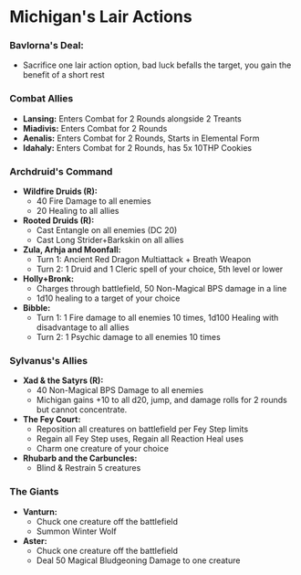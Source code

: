# Michigan's Lair Actions
### Bavlorna's Deal: 
- Sacrifice one lair action option, bad luck befalls the target, you gain the benefit of a short rest

### Combat Allies
- **Lansing:** Enters Combat for 2 Rounds alongside 2 Treants
- **Miadivis:** Enters Combat for 2 Rounds
- **Aenalis:** Enters Combat for 2 Rounds, Starts in Elemental Form
- **Idahaly:** Enters Combat for 2 Rounds, has 5x 10THP Cookies

### Archdruid's Command
- **Wildfire Druids (R):**
	- 40 Fire Damage to all enemies
	- 20 Healing to all allies
- **Rooted Druids (R):**
	- Cast Entangle on all enemies (DC 20)
	- Cast Long Strider+Barkskin on all allies
- **Zula, Arhja and Moonfall:** 
	- Turn 1: Ancient Red Dragon Multiattack + Breath Weapon
	- Turn 2: 1 Druid and 1 Cleric spell of your choice, 5th level or lower
- **Holly+Bronk:**
	- Charges through battlefield, 50 Non-Magical BPS damage in a line
	- 1d10 healing to a target of your choice
- **Bibble:**
	- Turn 1: 1 Fire damage to all enemies 10 times, 1d100 Healing with disadvantage to all allies
	- Turn 2: 1 Psychic damage to all enemies 10 times

### Sylvanus's Allies
- **Xad & the Satyrs (R):** 
	- 40 Non-Magical BPS Damage to all enemies
	- Michigan gains +10 to all d20, jump, and damage rolls for 2 rounds but cannot concentrate.
- **The Fey Court:**
	- Reposition all creatures on battlefield per Fey Step limits
	- Regain all Fey Step uses, Regain all Reaction Heal uses
	- Charm one creature of your choice
- **Rhubarb and the Carbuncles:**
  - Blind & Restrain 5 creatures


### The Giants
- **Vanturn:**
	- Chuck one creature off the battlefield
	- Summon Winter Wolf
- **Aster:**
	- Chuck one creature off the battlefield
	- Deal 50 Magical Bludgeoning Damage to one creature
